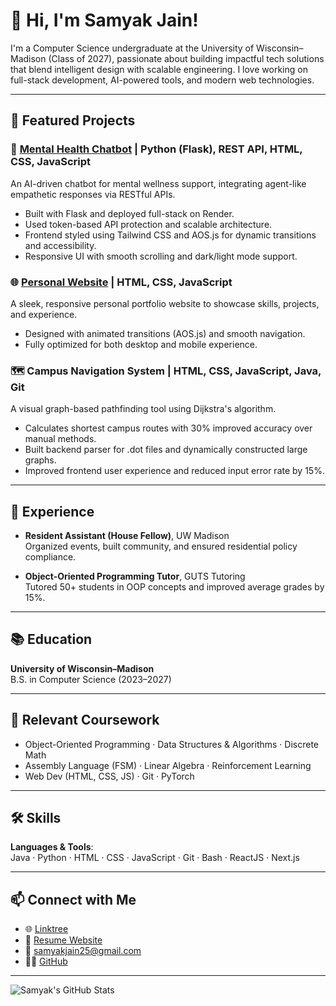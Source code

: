 # 👋 Hi, I'm Samyak Jain!

I'm a Computer Science undergraduate at the University of Wisconsin–Madison (Class of 2027), passionate about building impactful tech solutions that blend intelligent design with scalable engineering. I love working on full-stack development, AI-powered tools, and modern web technologies.

---

## 🚀 Featured Projects

### 💬 [Mental Health Chatbot](https://github.com/samyakjain-1) | Python (Flask), REST API, HTML, CSS, JavaScript
An AI-driven chatbot for mental wellness support, integrating agent-like empathetic responses via RESTful APIs.

- Built with Flask and deployed full-stack on Render.
- Used token-based API protection and scalable architecture.
- Frontend styled using Tailwind CSS and AOS.js for dynamic transitions and accessibility.
- Responsive UI with smooth scrolling and dark/light mode support.

### 🌐 [Personal Website](https://github.com/samyakjain-1) | HTML, CSS, JavaScript
A sleek, responsive personal portfolio website to showcase skills, projects, and experience.

- Designed with animated transitions (AOS.js) and smooth navigation.
- Fully optimized for both desktop and mobile experience.

### 🗺️ Campus Navigation System | HTML, CSS, JavaScript, Java, Git
A visual graph-based pathfinding tool using Dijkstra's algorithm.

- Calculates shortest campus routes with 30% improved accuracy over manual methods.
- Built backend parser for .dot files and dynamically constructed large graphs.
- Improved frontend user experience and reduced input error rate by 15%.

---

## 💼 Experience

- **Resident Assistant (House Fellow)**, UW Madison  
  Organized events, built community, and ensured residential policy compliance.  

- **Object-Oriented Programming Tutor**, GUTS Tutoring  
  Tutored 50+ students in OOP concepts and improved average grades by 15%.

---

## 📚 Education

**University of Wisconsin–Madison**  
B.S. in Computer Science (2023–2027)

---

## 📘 Relevant Coursework
- Object-Oriented Programming · Data Structures & Algorithms · Discrete Math  
- Assembly Language (FSM) · Linear Algebra · Reinforcement Learning  
- Web Dev (HTML, CSS, JS) · Git · PyTorch

---

## 🛠 Skills

**Languages & Tools**:  
Java · Python · HTML · CSS · JavaScript · Git · Bash · ReactJS · Next.js

---

## 📫 Connect with Me

- 🌐 [Linktree](https://linktr.ee/samyyj)
- 💼 [Resume Website](https://samyakjain.me)
- 📧 samyakjain25@gmail.com
- 🧑‍💻 [GitHub](https://github.com/samyakjain-1)

---

![Samyak's GitHub Stats](https://github-readme-stats.vercel.app/api?username=samyakjain-1&show_icons=true&theme=radical)
